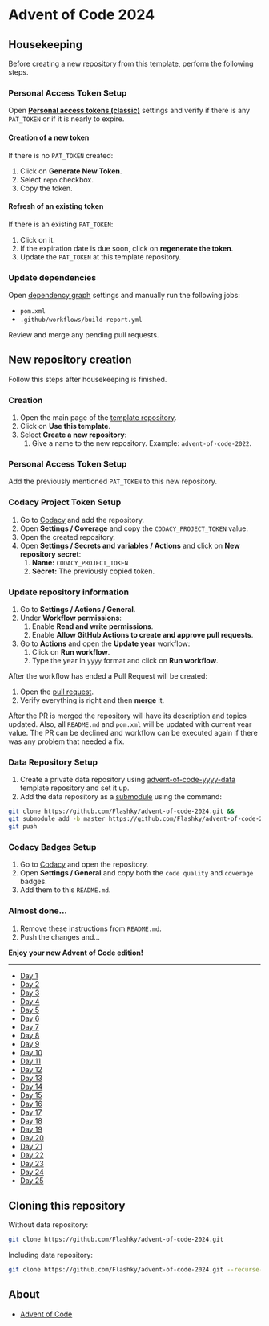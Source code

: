 # Advent of Code 2024

## Housekeeping

Before creating a new repository from this template, perform the following steps.

### Personal Access Token Setup

Open **[Personal access tokens (classic)](https://github.com/settings/tokens)** settings and verify if there is any
``PAT_TOKEN`` or if it is nearly to expire.

#### Creation of a new token

If there is no ``PAT_TOKEN`` created:

1. Click on **Generate New Token**.
2. Select ``repo`` checkbox.
3. Copy the token.

#### Refresh of an existing token

If there is an existing ``PAT_TOKEN``:

1. Click on it.
2. If the expiration date is due soon, click on **regenerate the token**.
3. Update the ``PAT_TOKEN`` at this template repository.

### Update dependencies

Open [dependency graph](https://github.com/Flashky/advent-of-code-yyyy/network/updates) settings 
and manually run the following jobs:

- ``pom.xml``
- ``.github/workflows/build-report.yml``

Review and merge any pending pull requests.

## New repository creation

Follow this steps after housekeeping is finished.

### Creation

1. Open the main page of the [template repository](https://github.com/Flashky/advent-of-code-yyyy).
2. Click on **Use this template**.
3. Select **Create a new repository**:
   1. Give a name to the new repository. Example: ``advent-of-code-2022``.

### Personal Access Token Setup

Add the previously mentioned ``PAT_TOKEN`` to this new repository.

### Codacy Project Token Setup

1. Go to [Codacy](https://app.codacy.com) and add the repository.
2. Open **Settings / Coverage** and copy the ``CODACY_PROJECT_TOKEN`` value.
3. Open the created repository.
4. Open **Settings / Secrets and variables / Actions** and click on **New repository secret**:
   1. **Name:** ``CODACY_PROJECT_TOKEN``
   2. **Secret:** The previously copied token.
  
### Update repository information

1. Go to **Settings / Actions / General**.
2. Under **Workflow permissions**:
   1. Enable **Read and write permissions**.
   2. Enable **Allow GitHub Actions to create and approve pull requests**.
4. Go to **Actions** and open the **Update year** workflow:
   1. Click on **Run workflow**.
   2. Type the year in ``yyyy`` format and click on **Run workflow**.

After the workflow has ended a Pull Request will be created:
1. Open the [pull request](https://github.com/Flashky/advent-of-code-2024/pull/1).
2. Verify everything is right and then **merge** it.
   
After the PR is merged the repository will have its description and topics updated. Also, all ``README.md`` and ``pom.xml`` will be updated with current year value. The PR can be declined and workflow can be executed again if there was any problem that needed a fix.

### Data Repository Setup

1. Create a private data repository using [advent-of-code-yyyy-data](https://github.com/Flashky/advent-of-code-yyyy-data) template repository and set it up.
2. Add the data repository as a [submodule](https://github.blog/2016-02-01-working-with-submodules/) using the command:

```bash
git clone https://github.com/Flashky/advent-of-code-2024.git &&
git submodule add -b master https://github.com/Flashky/advent-of-code-2024-data.git advent-of-code-2024/src/test/resources/inputs && 
git push
```

### Codacy Badges Setup

1. Go to [Codacy](https://app.codacy.com) and open the repository.
2. Open **Settings / General** and copy both the ``code quality`` and ``coverage`` badges.
3. Add them to this ``README.md``.

### Almost done...

1. Remove these instructions from ``README.md``.
2. Push the changes and...

**Enjoy your new Advent of Code edition!**

---

- [Day 1](https://github.com/Flashky/advent-of-code-2024/tree/master/src/main/java/com/adventofcode/flashk/day01)
- [Day 2](https://github.com/Flashky/advent-of-code-2024/tree/master/src/main/java/com/adventofcode/flashk/day02)
- [Day 3](https://github.com/Flashky/advent-of-code-2024/tree/master/src/main/java/com/adventofcode/flashk/day03)
- [Day 4](https://github.com/Flashky/advent-of-code-2024/tree/master/src/main/java/com/adventofcode/flashk/day04)
- [Day 5](https://github.com/Flashky/advent-of-code-2024/tree/master/src/main/java/com/adventofcode/flashk/day05)
- [Day 6](https://github.com/Flashky/advent-of-code-2024/tree/master/src/main/java/com/adventofcode/flashk/day06)
- [Day 7](https://github.com/Flashky/advent-of-code-2024/tree/master/src/main/java/com/adventofcode/flashk/day07)
- [Day 8](https://github.com/Flashky/advent-of-code-2024/tree/master/src/main/java/com/adventofcode/flashk/day08)
- [Day 9](https://github.com/Flashky/advent-of-code-2024/tree/master/src/main/java/com/adventofcode/flashk/day09)
- [Day 10](https://github.com/Flashky/advent-of-code-2024/tree/master/src/main/java/com/adventofcode/flashk/day10)
- [Day 11](https://github.com/Flashky/advent-of-code-2024/tree/master/src/main/java/com/adventofcode/flashk/day11)
- [Day 12](https://github.com/Flashky/advent-of-code-2024/tree/master/src/main/java/com/adventofcode/flashk/day12)
- [Day 13](https://github.com/Flashky/advent-of-code-2024/tree/master/src/main/java/com/adventofcode/flashk/day13)
- [Day 14](https://github.com/Flashky/advent-of-code-2024/tree/master/src/main/java/com/adventofcode/flashk/day14)
- [Day 15](https://github.com/Flashky/advent-of-code-2024/tree/master/src/main/java/com/adventofcode/flashk/day15)
- [Day 16](https://github.com/Flashky/advent-of-code-2024/tree/master/src/main/java/com/adventofcode/flashk/day16)
- [Day 17](https://github.com/Flashky/advent-of-code-2024/tree/master/src/main/java/com/adventofcode/flashk/day17)
- [Day 18](https://github.com/Flashky/advent-of-code-2024/tree/master/src/main/java/com/adventofcode/flashk/day18)
- [Day 19](https://github.com/Flashky/advent-of-code-2024/tree/master/src/main/java/com/adventofcode/flashk/day19)
- [Day 20](https://github.com/Flashky/advent-of-code-2024/tree/master/src/main/java/com/adventofcode/flashk/day20)
- [Day 21](https://github.com/Flashky/advent-of-code-2024/tree/master/src/main/java/com/adventofcode/flashk/day21)
- [Day 22](https://github.com/Flashky/advent-of-code-2024/tree/master/src/main/java/com/adventofcode/flashk/day22)
- [Day 23](https://github.com/Flashky/advent-of-code-2024/tree/master/src/main/java/com/adventofcode/flashk/day23)
- [Day 24](https://github.com/Flashky/advent-of-code-2024/tree/master/src/main/java/com/adventofcode/flashk/day24)
- [Day 25](https://github.com/Flashky/advent-of-code-2024/tree/master/src/main/java/com/adventofcode/flashk/day25)

## Cloning this repository

Without data repository:

```bash
git clone https://github.com/Flashky/advent-of-code-2024.git
```

Including data repository:

```bash
git clone https://github.com/Flashky/advent-of-code-2024.git --recurse-submodules
```

## About

- [Advent of Code](https://adventofcode.com/2024/about)
